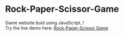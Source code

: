 # Rock-Paper-Scissor-Game
Game website buid using JavaScript..!
<br>
Try the live demo here: <a href="https://eshita-badhe.github.io/Rock-Paper-Scissor-Game/">Rock-Paper-Scissor Game</a>

